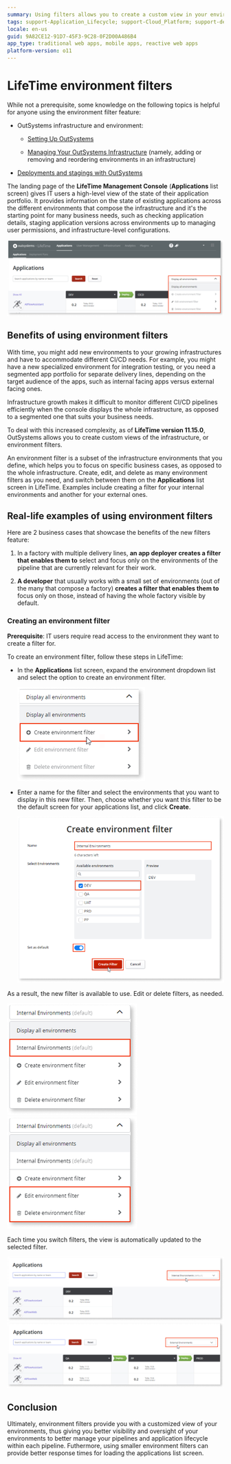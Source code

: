 ```yaml
---
summary: Using filters allows you to create a custom view in your environments.
tags: support-Application_Lifecycle; support-Cloud_Platform; support-devOps
locale: en-us
guid: 9A82CE12-91D7-45F3-9C28-0F2D00A486B4
app_type: traditional web apps, mobile apps, reactive web apps
platform-version: o11
---
```

# LifeTime environment filters

<div class="info" markdown="1">

 While not a prerequisite, some knowledge on the following topics is helpful for anyone using the environment filter feature:

* OutSystems infrastructure and environment:

    * [Setting Up OutSystems](../setup-maintain/setup/intro.md)

    * [Managing Your OutSystems Infrastructure](../managing-the-applications-lifecycle/initial-setup-of-an-infrastructure.md) (namely, adding or removing and reordering environments in an infrastructure)

* [Deployments and stagings with OutSystems](https://www.outsystems.com/evaluation-guide/how-does-outsystems-handle-deployment-and-staging/)

</div>

The landing page of the **LifeTime Management Console** (**Applications** list screen) gives IT users a high-level view of the state of their application portfolio. It provides information on the state of existing applications across the different environments that compose the infrastructure and it's the starting point for many  business needs, such as checking application details, staging application versions across environments up to managing user permissions, and infrastructure-level configurations.

![Applications screen](images/applications-lt.png)

## Benefits of using environment filters

With time, you might add new environments to your growing infrastructures and have to accommodate different CI/CD needs. For example, you might have a new specialized environment for integration testing, or you need a segmented app portfolio for separate delivery lines, depending on the target audience of the apps, such as internal facing apps versus external facing ones.

Infrastructure growth makes it difficult to monitor different CI/CD pipelines efficiently when the console displays the whole infrastructure, as opposed to a segmented one that suits your business needs.

To deal with this increased complexity, as of **LifeTime version 11.15.0**, OutSystems allows you to create custom views of the infrastructure, or environment filters. 

An environment filter is a subset of the infrastructure environments that you define, which helps you to focus on specific business cases, as opposed to the whole infrastructure. Create, edit, and delete as many environment filters as you need, and switch between them on the **Applications** list screen in LifeTime. Examples include creating a filter for your internal environments and another for your external ones. 

## Real-life examples of using environment filters

Here are 2 business cases that showcase the benefits of the new filters feature:

1. In a factory with multiple delivery lines, **an app deployer creates a filter that enables them to** select and focus only on the environments of the pipeline that are currently relevant for their work.

1. **A developer** that usually works with a small set of environments (out of the many that compose a factory) **creates a filter that enables them to** focus only on those, instead of having the whole factory visible by default.

### Creating an environment filter

**Prerequisite**: IT users require read access to the environment they want to create a filter for. 

To create an environment filter, follow these steps in LifeTime:

* In the **Applications** list screen, expand the environment dropdown list and select the option to create an environment filter.

    ![Create environment filter](images/create-filter-1-lt.png)

* Enter a name for the filter and select the environments that you want to display in this new filter. Then, choose whether you want this filter to be the default screen for your applications list, and click **Create**.

    ![Enter environment name](images/create-filter-2-lt.png)

As a result, the new filter is available to use. Edit or delete filters, as needed.

![Successful filter result](images/result-successful-filter-list-lt.png)
![Edit filter and delete filter](images/edit-delete-filter-lt.png)

Each time you switch filters, the view is automatically updated to the selected filter.

![Successful filter result](images/internal-filter-lt.png)
![Edit filter and delete filter](images/external-filter-lt.png)

## Conclusion

Ultimately, environment filters provide you with a customized view of your environments, thus giving you better visibility and oversight of your environments to better manage your pipelines and application lifecycle within each pipeline. Futhermore, using smaller environment filters can provide better response times for loading the applications list screen.
